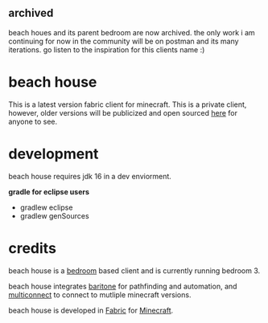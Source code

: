 ## archived
beach houes and its parent bedroom are now archived. the only work i am continuing for now in the community will be on postman and its many iterations. go listen to the inspiration for this clients name :)

# beach house
This is a latest version fabric client for minecraft. This is a private client, however, older versions will be publicized and open sourced [here](https://github.com/beach-house-development/beach-house-public) for anyone to see.
<br>

# development
beach house requires jdk 16 in a dev enviorment. <br>

**gradle for eclipse users**
- gradlew eclipse
- gradlew genSources

# credits
beach house is a [bedroom](https://github.com/moomooooo/bedroom) based client and is currently running bedroom 3. <br>

beach house integrates [baritone](https://github.com/cabaletta/baritone) for pathfinding and automation, and [multiconnect](https://github.com/Earthcomputer/multiconnect) to connect to mutliple minecraft versions.

beach house is developed in [Fabric](https://fabricmc.net) for [Minecraft](https://www.minecraft.net).
